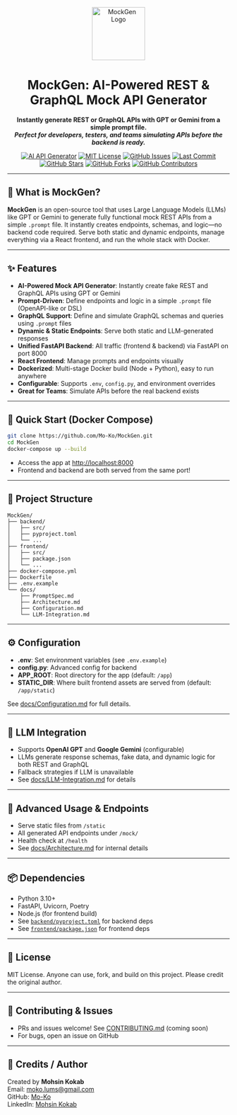 <p align="center">
  <img src="https://raw.githubusercontent.com/Mo-Ko/MockGen/main/docs/logo.png" alt="MockGen Logo" width="120"/>
</p>
<h1 align="center">MockGen: AI-Powered REST & GraphQL Mock API Generator </h1>

<p align="center">
  <b>Instantly generate REST or GraphQL APIs with GPT or Gemini from a simple prompt file.

<br>
  <i>Perfect for developers, testers, and teams simulating APIs before the backend is ready.</i></b>
</p>

<p align="center">
  <a href="#features"><img src="https://img.shields.io/badge/AI%20API%20Generator-GPT%20%7C%20Gemini-blueviolet" alt="AI API Generator"/></a>
  <a href="https://opensource.org/licenses/MIT"><img src="https://img.shields.io/badge/License-MIT-green.svg" alt="MIT License"/></a>
  <a href="https://github.com/Mo-Ko/MockGen/issues"><img src="https://img.shields.io/github/issues/Mo-Ko/MockGen" alt="GitHub Issues"/></a>
  <a href="https://github.com/Mo-Ko/MockGen/commits/master"><img src="https://img.shields.io/github/last-commit/Mo-Ko/MockGen" alt="Last Commit"/></a>
  <a href="https://github.com/Mo-Ko/MockGen/stargazers"><img src="https://img.shields.io/github/stars/Mo-Ko/MockGen?style=social" alt="GitHub Stars"/></a>
  <a href="https://github.com/Mo-Ko/MockGen/fork"><img src="https://img.shields.io/github/forks/Mo-Ko/MockGen?style=social" alt="GitHub Forks"/></a>
  <a href="https://github.com/Mo-Ko/MockGen/graphs/contributors"><img src="https://img.shields.io/github/contributors/Mo-Ko/MockGen" alt="GitHub Contributors"/></a>
</p>


<!-- SEO Meta Tags -->
<meta name="description" content="MockGen is an open-source AI-powered mock API generator. Instantly generate fake REST and GraphQL APIs with GPT or Gemini, serve OpenAPI or GraphQL mock servers, and simulate endpoints using Docker and FastAPI."/>
<meta name="keywords" content="mock api generator, ai api generator, graphql mock server, generate graphql api, fake REST APIs with LLM, OpenAPI mock server with AI, GraphQL API generator, mock server with Docker, MockGen, open source"/>

---


## 🚀 What is MockGen?

**MockGen** is an open-source tool that uses Large Language Models (LLMs) like GPT or Gemini to generate fully functional mock REST APIs from a simple `.prompt` file. It instantly creates endpoints, schemas, and logic—no backend code required. Serve both static and dynamic endpoints, manage everything via a React frontend, and run the whole stack with Docker.

---

## ✨ Features

- **AI-Powered Mock API Generator**: Instantly create fake REST and GraphQL APIs using GPT or Gemini
- **Prompt-Driven**: Define endpoints and logic in a simple `.prompt` file (OpenAPI-like or DSL)
- **GraphQL Support**: Define and simulate GraphQL schemas and queries using `.prompt` files
- **Dynamic & Static Endpoints**: Serve both static and LLM-generated responses
- **Unified FastAPI Backend**: All traffic (frontend & backend) via FastAPI on port 8000
- **React Frontend**: Manage prompts and endpoints visually
- **Dockerized**: Multi-stage Docker build (Node + Python), easy to run anywhere
- **Configurable**: Supports `.env`, `config.py`, and environment overrides
- **Great for Teams**: Simulate APIs before the real backend exists

---

## 🏁 Quick Start (Docker Compose)

```bash
git clone https://github.com/Mo-Ko/MockGen.git
cd MockGen
docker-compose up --build
```

- Access the app at [http://localhost:8000](http://localhost:8000)
- Frontend and backend are both served from the same port!

---

## 📁 Project Structure

```
MockGen/
├── backend/
│   ├── src/
│   ├── pyproject.toml
│   └── ...
├── frontend/
│   ├── src/
│   ├── package.json
│   └── ...
├── docker-compose.yml
├── Dockerfile
├── .env.example
└── docs/
    ├── PromptSpec.md
    ├── Architecture.md
    ├── Configuration.md
    └── LLM-Integration.md
```

---

## ⚙️ Configuration

- **.env**: Set environment variables (see `.env.example`)
- **config.py**: Advanced config for backend
- **APP_ROOT**: Root directory for the app (default: `/app`)
- **STATIC_DIR**: Where built frontend assets are served from (default: `/app/static`)

See [docs/Configuration.md](docs/Configuration.md) for full details.

---

## 🤖 LLM Integration

- Supports **OpenAI GPT** and **Google Gemini** (configurable)
- LLMs generate response schemas, fake data, and dynamic logic for both REST and GraphQL
- Fallback strategies if LLM is unavailable
- See [docs/LLM-Integration.md](docs/LLM-Integration.md) for details

---

## 🔌 Advanced Usage & Endpoints

- Serve static files from `/static`
- All generated API endpoints under `/mock/`
- Health check at `/health`
- See [docs/Architecture.md](docs/Architecture.md) for internal details

---

## 📦 Dependencies

- Python 3.10+
- FastAPI, Uvicorn, Poetry
- Node.js (for frontend build)
- See [`backend/pyproject.toml`](backend/pyproject.toml) for backend deps
- See [`frontend/package.json`](frontend/package.json) for frontend deps

---

## 📝 License

MIT License. Anyone can use, fork, and build on this project. Please credit the original author.

---

## 🤝 Contributing & Issues

- PRs and issues welcome! See [CONTRIBUTING.md](CONTRIBUTING.md) (coming soon)
- For bugs, open an issue on GitHub

---

## 🙏 Credits / Author

Created by **Mohsin Kokab**  
Email: moko.lums@gmail.com  
GitHub: [Mo-Ko](https://github.com/Mo-Ko)  
LinkedIn: [Mohsin Kokab](https://www.linkedin.com/in/kokab/)
